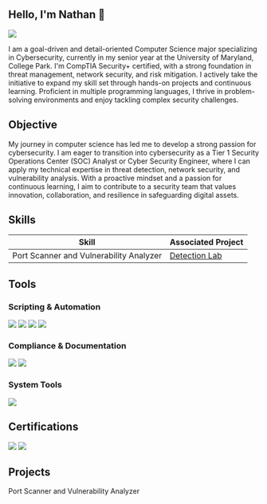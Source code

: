 ## Hello, I'm Nathan 👋
<a href="https://www.linkedin.com/in/nathanong23"><img src="https://img.shields.io/badge/-LinkedIn-0072b1?&style=for-thebadge&logo=linkedin&logoColor=white"/></a>

I am a goal-driven and detail-oriented Computer Science major specializing in Cybersecurity, currently in my senior year at the University of Maryland, College Park. I'm CompTIA Security+ certified, with a strong foundation in threat management, network security, and risk mitigation. I actively take the initiative to expand my skill set through hands-on projects and continuous learning. Proficient in multiple programming languages, I thrive in problem-solving environments and enjoy tackling complex security challenges.

## Objective
My journey in computer science has led me to develop a strong passion for cybersecurity. I am eager to transition into cybersecurity as a Tier 1 Security Operations Center (SOC) Analyst or Cyber Security Engineer, where I can apply my technical expertise in threat detection, network security, and vulnerability analysis. With a proactive mindset and a passion for continuous learning, I aim to contribute to a security team that values innovation, collaboration, and resilience in safeguarding digital assets.

## Skills
| Skill                                         | Associated Project         |
|-----------------------------------------------|----------------------------|
| Port Scanner and Vulnerability Analyzer | <a href="https://google.com">Detection Lab</a>|

## Tools
### Scripting & Automation
<div>
    <img src="https://img.shields.io/badge/-Python-3776AB?&style=for-the-badge&logo=Python&logoColor=white" />
    <img src="https://img.shields.io/badge/-Logging_Module-FFDD44?&style=for-the-badge&logo=Python&logoColor=black" />
    <img src="https://img.shields.io/badge/-Hashlib-4D4D4D?&style=for-the-badge&logo=Python&logoColor=white" />
    <img src="https://img.shields.io/badge/-Signal_Handling-0078D4?&style=for-the-badge&logo=Python&logoColor=white" />
</div>

### Compliance & Documentation
<div>
    <img src="https://img.shields.io/badge/-Google_Docs-4285F4?&style=for-the-badge&logo=Google&logoColor=white" />
    <img src="https://img.shields.io/badge/-NIST_Frameworks-005A9C?&style=for-the-badge&logo=NIST&logoColor=white" />
</div>

### System Tools
<div>
    <img src="https://img.shields.io/badge/-Linux%2FUnix-FCC624?&style=for-the-badge&logo=Linux&logoColor=black" />
</div>

## Certifications
<div>
    <img src="https://img.shields.io/badge/-Security%2B-FF0000?&style=for-the-badge&logo=CompTIA&logoColor=white" />
    <img src="https://img.shields.io/badge/-Google_Cybersecurity_Certificate-4285F4?&style=for-the-badge&logo=Google&logoColor=white" />
</div>

## Projects
Port Scanner and Vulnerability Analyzer
